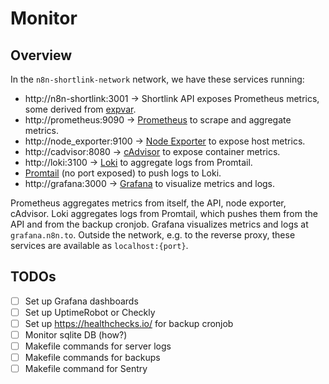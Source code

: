 # Monitor

## Overview

In the `n8n-shortlink-network` network, we have these services running:

- http://n8n-shortlink:3001 → Shortlink API exposes Prometheus metrics, some derived from [expvar](https://pkg.go.dev/expvar).  
- http://prometheus:9090 → [Prometheus](https://prometheus.io/) to scrape and aggregate metrics.
- http://node_exporter:9100 → [Node Exporter](https://github.com/prometheus/node_exporter) to expose host metrics.
- http://cadvisor:8080 → [cAdvisor](https://github.com/google/cadvisor) to expose container metrics.
- http://loki:3100 → [Loki](https://grafana.com/oss/loki/) to aggregate logs from Promtail.
- [Promtail](https://grafana.com/docs/loki/latest/send-data/promtail/) (no port exposed) to push logs to Loki.
- http://grafana:3000 → [Grafana](https://grafana.com/) to visualize metrics and logs.

Prometheus aggregates metrics from itself, the API, node exporter, cAdvisor. Loki aggregates logs from Promtail, which pushes them from the API and from the backup cronjob. Grafana visualizes metrics and logs at `grafana.n8n.to`. Outside the network, e.g. to the reverse proxy, these services are available as `localhost:{port}`.

## TODOs

- [ ] Set up Grafana dashboards
- [ ] Set up UptimeRobot or Checkly
- [ ] Set up https://healthchecks.io/ for backup cronjob
- [ ] Monitor sqlite DB (how?)
- [ ] Makefile commands for server logs
- [ ] Makefile commands for backups
- [ ] Makefile command for Sentry
